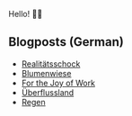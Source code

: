Hello! 👋🏻

## Blogposts (German)
<!-- BLOG-POST-LIST:START -->
- [Realitätsschock](https://maurice-renck.de/de/leseliste/realitaetsschock)
- [Blumenwiese](https://maurice-renck.de/de/notes/2022/blumenwiese)
- [For the Joy of Work](https://maurice-renck.de/de/notes/2022/for-the-joy-of-work)
- [Überflussland](https://maurice-renck.de/de/notes/2022/ueberflussland)
- [Regen](https://maurice-renck.de/de/blog/2022/regen)
<!-- BLOG-POST-LIST:END -->

<!--
**mauricerenck/mauricerenck** is a ✨ _special_ ✨ repository because its `README.md` (this file) appears on your GitHub profile.

Here are some ideas to get you started:

- 🔭 I’m currently working on ...
- 🌱 I’m currently learning ...
- 👯 I’m looking to collaborate on ...
- 🤔 I’m looking for help with ...
- 💬 Ask me about ...
- 📫 How to reach me: ...
- 😄 Pronouns: ...
- ⚡ Fun fact: ...
-->
